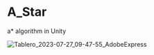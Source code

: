 # A_Star
a* algorithm in Unity

![Tablero_2023-07-27_09-47-55_AdobeExpress](https://github.com/NewMickrig/A_Star/assets/77498360/155febc6-48bc-4794-b1dd-39d15134812f)
